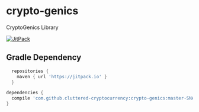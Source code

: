 # crypto-genics
CryptoGenics Library

[![JitPack](https://img.shields.io/badge/JitPack-master-green.svg)](https://jitpack.io/#cluttered-cryptocurrency/crypto-genics/master-SNAPSHOT)

## Gradle Dependency
```groovy
  repositories {
    maven { url 'https://jitpack.io' }
  }
```
```groovy
dependencies {
  compile 'com.github.cluttered-cryptocurrency:crypto-genics:master-SNAPSHOT'
}
```